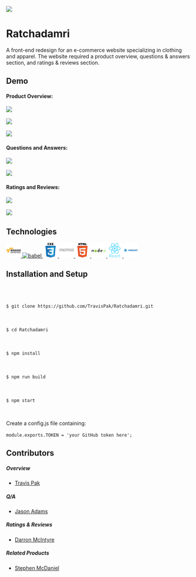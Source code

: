 
<img  src="./images/banner.png">

# Ratchadamri
A front-end redesign for an e-commerce website specializing in clothing and apparel. The website required a product overview, questions & answers section, and ratings & reviews section.

## Demo

#### Product Overview:

![](https://media.giphy.com/media/4c8RvmXMrmWHgykV09/giphy.gif)

![](images/zoom-feature.gif)

![](https://media.giphy.com/media/1xozJ5TOCyTB3oyTeY/giphy.gif)

#### Questions and Answers:

![](https://media.giphy.com/media/CVDWAZ6gpyt5vWdFvK/giphy.gif)

![](https://media.giphy.com/media/EoO7pnOSf00LQ0RxYq/giphy.gif)

#### Ratings and Reviews:

![](https://media.giphy.com/media/FXNYD4qEx9F9xkdGfU/giphy.gif)

![](https://media.giphy.com/media/klZpm4LaMkmMguo4c6/giphy.gif)

## Technologies

<p  align="left">  <a  href="https://aws.amazon.com"  target="_blank"  rel="noreferrer">  <img  src="https://raw.githubusercontent.com/devicons/devicon/master/icons/amazonwebservices/amazonwebservices-original-wordmark.svg"  alt="aws"  width="40"  height="40"/>  </a>  <a  href="https://babeljs.io/"  target="_blank"  rel="noreferrer">  <img  src="https://www.vectorlogo.zone/logos/babeljs/babeljs-icon.svg"  alt="babel"  width="40"  height="40"/>  </a>  <a  href="https://www.w3schools.com/css/"  target="_blank"  rel="noreferrer">  <img  src="https://raw.githubusercontent.com/devicons/devicon/master/icons/css3/css3-original-wordmark.svg"  alt="css3"  width="40"  height="40"/>  </a>  <a  href="https://expressjs.com"  target="_blank"  rel="noreferrer">  <img  src="https://raw.githubusercontent.com/devicons/devicon/master/icons/express/express-original-wordmark.svg"  alt="express"  width="40"  height="40"/>  </a>  <a  href="https://www.w3.org/html/"  target="_blank"  rel="noreferrer">  <img  src="https://raw.githubusercontent.com/devicons/devicon/master/icons/html5/html5-original-wordmark.svg"  alt="html5"  width="40"  height="40"/>  </a>  <a  href="https://nodejs.org"  target="_blank"  rel="noreferrer">  <img  src="https://raw.githubusercontent.com/devicons/devicon/master/icons/nodejs/nodejs-original-wordmark.svg"  alt="nodejs"  width="40"  height="40"/>  </a>  <a  href="https://reactjs.org/"  target="_blank"  rel="noreferrer">  <img  src="https://raw.githubusercontent.com/devicons/devicon/master/icons/react/react-original-wordmark.svg"  alt="react"  width="40"  height="40"/>  </a>  <a  href="https://webpack.js.org"  target="_blank"  rel="noreferrer">  <img  src="https://raw.githubusercontent.com/devicons/devicon/d00d0969292a6569d45b06d3f350f463a0107b0d/icons/webpack/webpack-original-wordmark.svg"  alt="webpack"  width="40"  height="40"/>  </a>  </p>

## Installation and Setup

```



$ git clone https://github.com/TravisPak/Ratchadamri.git



$ cd Ratchadamri



$ npm install



$ npm run build



$ npm start



```

Create a config.js file containing:

`module.exports.TOKEN = 'your GitHub token here';`

## Contributors

##### Overview

-  [Travis Pak](https://www.linkedin.com/in/travis-pak-5b2851104/)



##### Q/A

-  [Jason Adams](https://www.linkedin.com/in/jason-adams-b88086146/)



##### Ratings & Reviews

-  [Darron McIntyre](www.linkedin.com/in/darron-mcintyre90)



##### Related Products

-  [Stephen McDaniel](https://www.linkedin.com/in/victor-mcdaniel/)